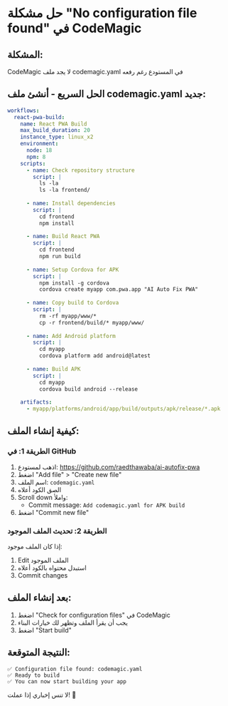 # حل مشكلة "No configuration file found" في CodeMagic

## المشكلة:
CodeMagic لا يجد ملف codemagic.yaml في المستودع رغم رفعه

## الحل السريع - أنشئ ملف codemagic.yaml جديد:

```yaml
workflows:
  react-pwa-build:
    name: React PWA Build
    max_build_duration: 20
    instance_type: linux_x2
    environment:
      node: 18
      npm: 8
    scripts:
      - name: Check repository structure
        script: |
          ls -la
          ls -la frontend/
          
      - name: Install dependencies
        script: |
          cd frontend
          npm install
          
      - name: Build React PWA
        script: |
          cd frontend
          npm run build
          
      - name: Setup Cordova for APK
        script: |
          npm install -g cordova
          cordova create myapp com.pwa.app "AI Auto Fix PWA"
          
      - name: Copy build to Cordova
        script: |
          rm -rf myapp/www/*
          cp -r frontend/build/* myapp/www/
          
      - name: Add Android platform
        script: |
          cd myapp
          cordova platform add android@latest
          
      - name: Build APK
        script: |
          cd myapp
          cordova build android --release
          
    artifacts:
      - myapp/platforms/android/app/build/outputs/apk/release/*.apk
```

## كيفية إنشاء الملف:

### الطريقة 1: في GitHub
1. اذهب لمستودع: https://github.com/raedthawaba/ai-autofix-pwa
2. اضغط "Add file" > "Create new file"
3. اسم الملف: `codemagic.yaml`
4. الصق الكود أعلاه
5. Scroll down واملأ:
   - Commit message: `Add codemagic.yaml for APK build`
6. اضغط "Commit new file"

### الطريقة 2: تحديث الملف الموجود
إذا كان الملف موجود:
1. Edit الملف الموجود
2. استبدل محتواه بالكود أعلاه
3. Commit changes

## بعد إنشاء الملف:
1. اضغط "Check for configuration files" في CodeMagic
2. يجب أن يقرأ الملف وتظهر لك خيارات البناء
3. اضغط "Start build"

## النتيجة المتوقعة:
```
✅ Configuration file found: codemagic.yaml
✅ Ready to build
✅ You can now start building your app
```

لا تنس إخباري إذا عملت! 🚀